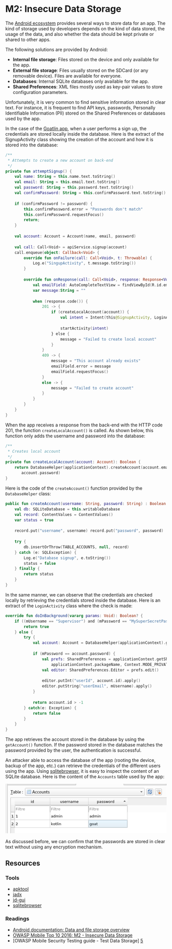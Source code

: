 M2: Insecure Data Storage
=========================

The [Android ecosystem][7] provides several ways to store data for an app.  The
kind of storage used by developers depends on the kind of data stored, the usage
of the data, and also whether the data should be kept private or shared to other
apps.

The following solutions are provided by Android:
* **Internal file storage**: Files stored on the device and only available for
  the app.
* **External file storage**: Files usually stored on the SDCard (or any
  removable device). Files are available for everyone.
* **Databases**: Internal SQLite databases only available for the app.
* **Shared Preferences**: XML files mostly used as key-pair values to store
  configuration parameters.

Unfortunately, it is very common to find sensitive information stored in clear
text. For instance, it is frequent to find API keys, passwords, Personally
Identifiable Information (PII) stored on the Shared Preferences or databases
used by the app.

In the case of the [Goatlin app][0], when a user performs a sign up, the
credentials are stored locally inside the database. Here is the extract of the
SignupActivity class showing the creation of the account and how it is stored
into the database:

```kotlin
/**
 * Attempts to create a new account on back-end
 */
private fun attemptSignup() {
    val name: String = this.name.text.toString()
    val email: String = this.email.text.toString()
    val password: String = this.password.text.toString()
    val confirmPassword: String = this.confirmPassword.text.toString()

    if (confirmPassword != password) {
        this.confirmPassword.error = "Passwords don't match"
        this.confirmPassword.requestFocus()
        return;
    }

    val account: Account = Account(name, email, password)

    val call: Call<Void> = apiService.signup(account)
    call.enqueue(object: Callback<Void> {
        override fun onFailure(call: Call<Void>, t: Throwable) {
            Log.e("SingupActivity", t.message.toString())
        }

        override fun onResponse(call: Call<Void>, response: Response<Void>) {
            val emailField: AutoCompleteTextView = findViewById(R.id.email)
            var message:String = ""

            when (response.code()) {
                201 -> {
                    if (createLocalAccount(account)) {
                        val intent = Intent(this@SignupActivity, LoginActivity::class.java)

                        startActivity(intent)
                    } else {
                        message = "Failed to create local account"
                    }
                }
                409 -> {
                    message = "This account already exists"
                    emailField.error = message
                    emailField.requestFocus()
                }
                else -> {
                    message = "Failed to create account"
                }
            }
        }
    }
}
```

When the app receives a response from the back-end with the HTTP code 201, the
function `createLocalAccount()` is called.
As shown below, this function only adds the username and password into the
database:

```kotlin
/**
 * Creates local account
 */
private fun createLocalAccount(account: Account): Boolean {
    return DatabaseHelper(applicationContext).createAccount(account.email,
       account.password)
}
```

Here is the code of the `createAccount()` function provided by the
`DatabaseHelper` class:

```kotlin
public fun createAccount(username: String, password: String) : Boolean {
    val db: SQLiteDatabase = this.writableDatabase
    val record: ContentValues = ContentValues()
    var status = true

    record.put("username", username) record.put("password", password)

    try {
        db.insertOrThrow(TABLE_ACCOUNTS, null, record)
    } catch (e: SQLException) {
        Log.e("Database signup", e.toString())
        status = false
    } finally {
        return status
    }
}
```

In the same manner, we can observe that the credentials are checked locally by
retrieving the credentials stored inside the database. Here is an extract of
the `LoginActivity` class where the check is made:

```kotlin
override fun doInBackground(vararg params: Void): Boolean? {
    if ((mUsername == "Supervisor") and (mPassword == "MySuperSecretPassword123!")){
        return true
    } else {
        try {
            val account: Account = DatabaseHelper(applicationContext).getAccount(mUsername)

            if (mPassword == account.password) {
                val prefs: SharedPreferences = applicationContext.getSharedPreferences(
                    applicationContext.packageName, Context.MODE_PRIVATE)
                val editor: SharedPreferences.Editor = prefs.edit()

                editor.putInt("userId", account.id).apply()
                editor.putString("userEmail", mUsername).apply()
            }

            return account.id > -1
        } catch(e: Exception) {
            return false
        }
    }
}
```

The app retrieves the account stored in the database by using the `getAccount()`
function. If the password stored in the database matches the password provided
by the user, the authentication is successful.

An attacker able to access the database of the app (rooting the device, backup
of the app, etc.) can retrieve the credentials of the different users using the
app. Using [sqlitebrowser][4], it is easy to inspect the content of an SQLite
database. Here is the content of the `Accounts` table used by the app:

![Viewing the content of the Goatlin database][sqlitebrowser-database]

As discussed before, we can confirm that the passwords are stored in clear text
without using any encryption mechanism.

## Resources

### Tools

* [apktool][1]
* [jadx][2]
* [jd-gui][3]
* [sqlitebrowser][4]

### Readings

* [Android documentation: Data and file storage overview][7]
* [OWASP Mobile Top 10 2016: M2 - Insecure Data Storage][6]
* [OWASP Mobile Security Testing guide - Test Data Storage] [5]

[0]: https://github.com/Checkmarx/Goatlin
[1]: https://github.com/skylot/jadx
[2]: http://jd.benow.ca/
[3]: https://ibotpeaches.github.io/Apktool/
[4]: https://sqlitebrowser.org/
[5]: https://github.com/OWASP/owasp-mstg/blob/master/Document/0x05d-Testing-Data-Storage.md
[6]: https://www.owasp.org/index.php/Mobile_Top_10_2016-M2-Insecure_Data_Storage
[7]: https://developer.android.com/guide/topics/data/data-storage
[sqlitebrowser-database]: assets/sqlitebrowser-database.png
